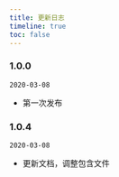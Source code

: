 ```yaml
---
title: 更新日志
timeline: true
toc: false
---
```


### 1.0.0

`2020-03-08`

- 第一次发布

### 1.0.4

`2020-03-08`

- 更新文档，调整包含文件